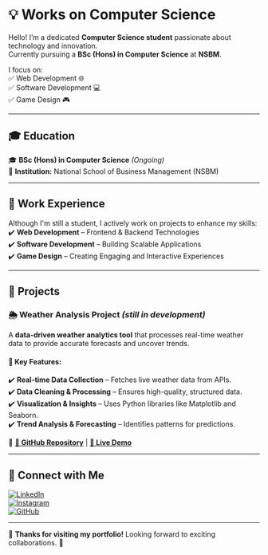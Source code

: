 # 💡 Works on Computer Science  

Hello! I’m a dedicated **Computer Science student** passionate about technology and innovation.  
Currently pursuing a **BSc (Hons) in Computer Science** at **NSBM**.  

I focus on:  
✅ Web Development 🌐  
✅ Software Development 💻  
✅ Game Design 🎮  

---  

## 🎓 Education  

🎓 **BSc (Hons) in Computer Science** *(Ongoing)*  
📍 **Institution:** National School of Business Management (NSBM)  

---  

## 💼 Work Experience  

Although I'm still a student, I actively work on projects to enhance my skills:  
✔️ **Web Development** – Frontend & Backend Technologies  
✔️ **Software Development** – Building Scalable Applications  
✔️ **Game Design** – Creating Engaging and Interactive Experiences  

---  

## 🔬 Projects  

### 🌦 Weather Analysis Project *(still in development)*  
A **data-driven weather analytics tool** that processes real-time weather data to provide accurate forecasts and uncover trends.  

#### 🔹 Key Features:  
✔️ **Real-time Data Collection** – Fetches live weather data from APIs.  
✔️ **Data Cleaning & Processing** – Ensures high-quality, structured data.  
✔️ **Visualization & Insights** – Uses Python libraries like Matplotlib and Seaborn.  
✔️ **Trend Analysis & Forecasting** – Identifies patterns for predictions.  

📌 **[🔗 GitHub Repository](#)** | **[🔗 Live Demo](#)**  

---  

## 🔗 Connect with Me  

[![LinkedIn](https://img.shields.io/badge/LinkedIn-0077B5?style=for-the-badge&logo=linkedin&logoColor=white)](https://www.linkedin.com/in/seniru-samaranayake-788957294?utm_source=share&utm_campaign=share_via&utm_content=profile&utm_medium=android_app)  
[![Instagram](https://img.shields.io/badge/Instagram-E4405F?style=for-the-badge&logo=instagram&logoColor=white)](https://www.instagram.com/53n1ru?igsh=YzEybHlsNnZxdnoz)  
[![GitHub](https://img.shields.io/badge/GitHub-181717?style=for-the-badge&logo=github&logoColor=white)](https://github.com/im45h4)  

---  

📌 **Thanks for visiting my portfolio!** Looking forward to exciting collaborations. 🚀  
